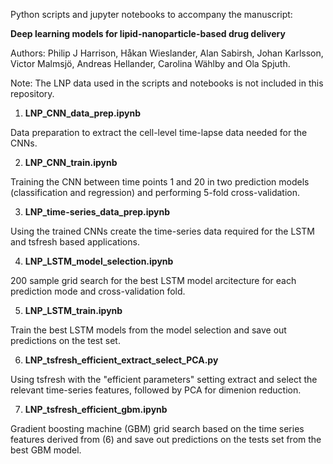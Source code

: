 Python scripts and jupyter notebooks to accompany the manuscript:

**Deep learning models for lipid-nanoparticle-based drug delivery**

Authors: Philip J Harrison, Håkan Wieslander, Alan Sabirsh, Johan Karlsson, Victor Malmsjö, Andreas Hellander, Carolina Wählby and Ola Spjuth.

Note: The LNP data used in the scripts and notebooks is not included in this repository.

1. **LNP_CNN_data_prep.ipynb**

Data preparation to extract the cell-level time-lapse data needed for the CNNs.

2. **LNP_CNN_train.ipynb**

Training the CNN between time points 1 and 20 in two prediction models (classification and regression) and performing 5-fold cross-validation.

3. **LNP_time-series_data_prep.ipynb**

Using the trained CNNs create the time-series data required for the LSTM and tsfresh based applications.

4. **LNP_LSTM_model_selection.ipynb**

200 sample grid search for the best LSTM model arcitecture for each prediction mode and cross-validation fold.

5. **LNP_LSTM_train.ipynb**

Train the best LSTM models from the model selection and save out predictions on the test set.


6. **LNP_tsfresh_efficient_extract_select_PCA.py**

Using tsfresh with the "efficient parameters" setting extract and select the relevant time-series features, followed by PCA for dimenion reduction.

7. **LNP_tsfresh_efficient_gbm.ipynb**

Gradient boosting machine (GBM) grid search based on the time series features derived from (6) and save out predictions on the tests set from the best GBM model.
